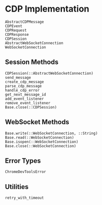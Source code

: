 # CDP Implementation

```@docs
AbstractCDPMessage
CDPEvent
CDPRequest
CDPResponse
CDPSession
AbstractWebSocketConnection
WebSocketConnection
```

## Session Methods

```@docs
CDPSession(::AbstractWebSocketConnection)
send_message
create_cdp_message
parse_cdp_message
handle_cdp_error
get_next_message_id
add_event_listener
remove_event_listener
Base.close(::CDPSession)
```

## WebSocket Methods

```@docs
Base.write(::WebSocketConnection, ::String)
Base.read(::WebSocketConnection)
Base.isopen(::WebSocketConnection)
Base.close(::WebSocketConnection)
```

## Error Types

```@docs
ChromeDevToolsError
```

## Utilities

```@docs
retry_with_timeout
```
